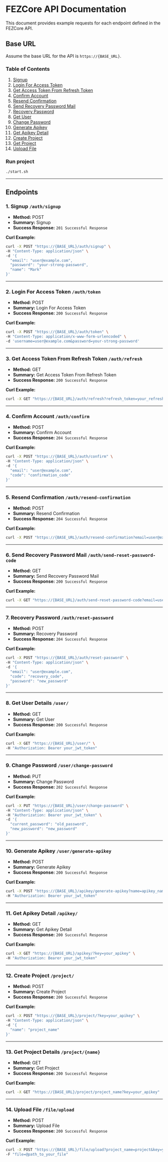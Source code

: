 # FEZCore API Documentation

This document provides example requests for each endpoint defined in the FEZCore API.

## Base URL

Assume the base URL for the API is `https://{BASE_URL}`.

### Table of Contents

1. [Signup](#signup)
2. [Login For Access Token](#login-for-access-token)
3. [Get Access Token From Refresh Token](#get-access-token-from-refresh-token)
4. [Confirm Account](#confirm-account)
5. [Resend Confirmation](#resend-confirmation)
6. [Send Recovery Password Mail](#send-recovery-password-mail)
7. [Recovery Password](#recovery-password)
8. [Get User](#get-user)
9. [Change Password](#change-password)
10. [Generate Apikey](#generate-apikey)
11. [Get Apikey Detail](#get-apikey-detail)
12. [Create Project](#create-project)
13. [Get Project](#get-project)
14. [Upload File](#upload-file)

### Run project

```bash
./start.sh
```

---

## Endpoints

### 1. Signup `/auth/signup` <a name="signup"></a>

- **Method:** POST
- **Summary:** Signup
- **Success Response:** `201 Successful Response`

**Curl Example:**

```bash
curl -X POST "https://{BASE_URL}/auth/signup" \
-H "Content-Type: application/json" \
-d '{
  "email": "user@example.com",
  "password": "your-strong-password",
  "name": "Mark"
}'
```

---

### 2. Login For Access Token `/auth/token` <a name="login-for-access-token"></a>

- **Method:** POST
- **Summary:** Login For Access Token
- **Success Response:** `200 Successful Response`

**Curl Example:**

```bash
curl -X POST "https://{BASE_URL}/auth/token" \
-H "Content-Type: application/x-www-form-urlencoded" \
-d 'username=user@example.com&password=your-strong-password'
```

---

### 3. Get Access Token From Refresh Token `/auth/refresh` <a name="get-access-token-from-refresh-token"></a>

- **Method:** GET
- **Summary:** Get Access Token From Refresh Token
- **Success Response:** `200 Successful Response`

**Curl Example:**

```bash
curl -X GET "https://{BASE_URL}/auth/refresh?refresh_token=your_refresh_token"
```

---

### 4. Confirm Account `/auth/confirm` <a name="confirm-account"></a>

- **Method:** POST
- **Summary:** Confirm Account
- **Success Response:** `204 Successful Response`

**Curl Example:**

```bash
curl -X POST "https://{BASE_URL}/auth/confirm" \
-H "Content-Type: application/json" \
-d '{
  "email": "user@example.com",
  "code": "confirmation_code"
}'
```

---

### 5. Resend Confirmation `/auth/resend-confirmation` <a name="resend-confirmation"></a>

- **Method:** POST
- **Summary:** Resend Confirmation
- **Success Response:** `204 Successful Response`

**Curl Example:**

```bash
curl -X POST "https://{BASE_URL}/auth/resend-confirmation?email=user@example.com"
```

---

### 6. Send Recovery Password Mail `/auth/send-reset-password-code` <a name="send-recovery-password-mail"></a>

- **Method:** GET
- **Summary:** Send Recovery Password Mail
- **Success Response:** `200 Successful Response`

**Curl Example:**

```bash
curl -X GET "https://{BASE_URL}/auth/send-reset-password-code?email=user@example.com"
```

---

### 7. Recovery Password `/auth/reset-password` <a name="recovery-password"></a>

- **Method:** POST
- **Summary:** Recovery Password
- **Success Response:** `204 Successful Response`

**Curl Example:**

```bash
curl -X POST "https://{BASE_URL}/auth/reset-password" \
-H "Content-Type: application/json" \
-d '{
  "email": "user@example.com",
  "code": "recovery_code",
  "password": "new_password"
}'
```

---

### 8. Get User Details `/user/` <a name="get-user"></a>

- **Method:** GET
- **Summary:** Get User
- **Success Response:** `200 Successful Response`

**Curl Example:**

```bash
curl -X GET "https://{BASE_URL}/user/" \
-H "Authorization: Bearer your_jwt_token"
```

---

### 9. Change Password `/user/change-password` <a name="change-password"></a>

- **Method:** PUT
- **Summary:** Change Password
- **Success Response:** `202 Successful Response`

**Curl Example:**

```bash
curl -X PUT "https://{BASE_URL}/user/change-password" \
-H "Content-Type: application/json" \
-H "Authorization: Bearer your_jwt_token" \
-d '{
  "current_password": "old_password",
  "new_password": "new_password"
}'
```

---

### 10. Generate Apikey `/user/generate-apikey` <a name="generate-apikey"></a>

- **Method:** POST
- **Summary:** Generate Apikey
- **Success Response:** `200 Successful Response`

**Curl Example:**

```bash
curl -X POST "https://{BASE_URL}/apikey/generate-apikey?name=apikey_name" \
-H "Authorization: Bearer your_jwt_token"
```

---

### 11. Get Apikey Detail `/apikey/` <a name="get-apikey-detail"></a>

- **Method:** GET
- **Summary:** Get Apikey Detail
- **Success Response:** `200 Successful Response`

**Curl Example:**

```bash
curl -X GET "https://{BASE_URL}/apikey/?key=your_apikey" \
-H "Authorization: Bearer your_jwt_token"
```

---

### 12. Create Project `/project/` <a name="create-project"></a>

- **Method:** POST
- **Summary:** Create Project
- **Success Response:** `200 Successful Response`

**Curl Example:**

```bash
curl -X POST "https://{BASE_URL}/project/?key=your_apikey" \
-H "Content-Type: application/json" \
-d '{
  "name": "project_name"
}'
```

---

### 13. Get Project Details `/project/{name}` <a name="get-project"></a>

- **Method:** GET
- **Summary:** Get Project
- **Success Response:** `200 Successful Response`

**Curl Example:**

```bash
curl -X GET "https://{BASE_URL}/project/project_name?key=your_apikey"
```

---

### 14. Upload File `/file/upload` <a name="upload-file"></a>

- **Method:** POST
- **Summary:** Upload File
- **Success Response:** `200 Successful Response`

**Curl Example:**

```bash
curl -X POST "https://{BASE_URL}/file/upload?project_name=project&key=your_apikey" \
-F "file=@path_to_your_file"
```

